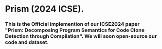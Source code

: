 #  Prism (2024 ICSE).
### This is the Official implemention of our ICSE2024 paper "Prism: Decomposing Program Semantics for Code Clone Detection through Compilation". We will soon open-source our code and dataset.

